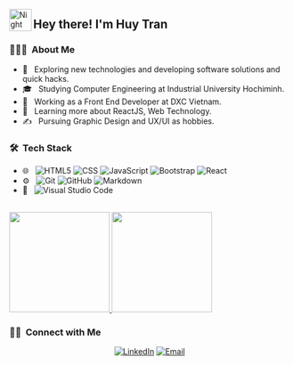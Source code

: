 <img alt="Night Coding" src="./assets/Hand%20Wave.gif" width='40' align="left"/><h2>Hey there! I'm Huy Tran</h2>

<h3> 👨🏻‍💻 &nbsp;About Me </h3>

- 🤔 &nbsp; Exploring new technologies and developing software solutions and quick hacks.
- 🎓 &nbsp; Studying Computer Engineering at Industrial University Hochiminh.
- 💼 &nbsp; Working as a Front End Developer at DXC Vietnam.
- 🌱 &nbsp; Learning more about ReactJS, Web Technology.
- ✍️ &nbsp; Pursuing Graphic Design and UX/UI as hobbies.

<h3> 🛠 &nbsp;Tech Stack</h3>

- 🌐 &nbsp;
  ![HTML5](https://img.shields.io/badge/-HTML5-333333?style=flat&logo=HTML5)
  ![CSS](https://img.shields.io/badge/-CSS-333333?style=flat&logo=CSS3&logoColor=1572B6)
  ![JavaScript](https://img.shields.io/badge/-JavaScript-333333?style=flat&logo=javascript)
  ![Bootstrap](https://img.shields.io/badge/-Bootstrap-333333?style=flat&logo=bootstrap&logoColor=563D7C)
  ![React](https://img.shields.io/badge/-React-333333?style=flat&logo=react)
- ⚙️ &nbsp;
  ![Git](https://img.shields.io/badge/-Git-333333?style=flat&logo=git)
  ![GitHub](https://img.shields.io/badge/-GitHub-333333?style=flat&logo=github)
  ![Markdown](https://img.shields.io/badge/-Markdown-333333?style=flat&logo=markdown)
- 🔧 &nbsp;
  ![Visual Studio Code](https://img.shields.io/badge/-Visual%20Studio%20Code-333333?style=flat&logo=visual-studio-code&logoColor=007ACC)

<br/>

<a href="https://github.com/huyhtranse">
  <img height="180em" src="https://github-readme-stats.vercel.app/api?username=huyhtranse&theme=buefy&show_icons=true" />
  <img height="180em" src="https://github-readme-stats.vercel.app/api/top-langs/?username=huyhtranse&theme=buefy&layout=compact" />
</a>

<br/>

<h3> 🤝🏻 &nbsp;Connect with Me </h3>

<p align="center">
<!-- <a href="https://www.adityavsingh.com/"><img alt="Website" src="https://img.shields.io/badge/Website-www.adityavsingh.com-blue?style=flat-square&logo=google-chrome"></a> -->
<a href="https://www.linkedin.com/in/huyhtranse/"><img alt="LinkedIn" src="https://img.shields.io/badge/LinkedIn-Huy%20Tran-blue?style=flat-square&logo=linkedin"></a>
<!-- <a href="https://www.instagram.com/adityavs_/"><img alt="Instagram" src="https://img.shields.io/badge/Instagram-adityavs__-blue?style=flat-square&logo=instagram"></a> -->
<a href="mailto:huyhtranse@gmail.com"><img alt="Email" src="https://img.shields.io/badge/Email-huyhtranse@gmail.com-blue?style=flat-square&logo=gmail"></a>
</p>

